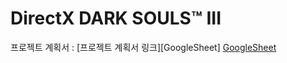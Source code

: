 # DirectX DARK SOULS™ III

프로젝트 계획서 : [프로젝트 계획서 링크][GoogleSheet]
[GoogleSheet]([https://google.com](https://docs.google.com/spreadsheets/d/1dXpYrz47kX-MZUgCUIkiazt9lNqZZAvJnZAshiVaFQE/edit?usp=sharing), "프로젝트 계획서 링크")
